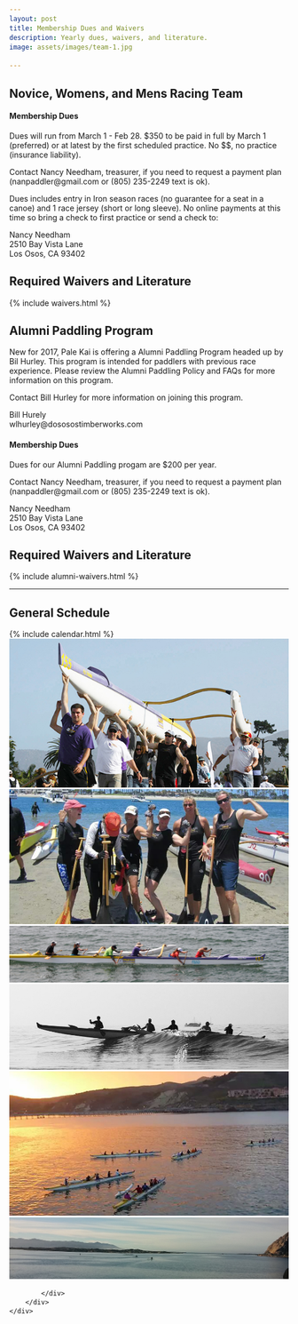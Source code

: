 ```yaml
---
layout: post
title: Membership Dues and Waivers
description: Yearly dues, waivers, and literature.
image: assets/images/team-1.jpg

---
```



<div class="row">
	<div class="6u 12u$(small)">
		<h2>Novice, Womens, and Mens Racing Team</h2>
		<h4>Membership Dues</h4>
		<p>Dues will run from March 1 - Feb 28. $350 to be paid in full by March 1 (preferred) or at latest by the first scheduled practice. No $$, no practice (insurance liability).</p>
		<p>Contact Nancy Needham, treasurer, if you need to request a payment plan (nanpaddler@gmail.com or (805) 235-2249 text is ok).</p>
		<p>Dues includes entry in Iron season races (no guarantee for a seat in a canoe) and 1 race jersey (short or long sleeve).  No online payments at this time so bring a check to first practice or send a check to:</p>
		<p>
		Nancy Needham<br/>
		2510 Bay Vista Lane<br/>
		Los Osos, CA 93402</p>	
	</div>
	<div class="6u$ 12u$(small)">
		<h2>Required Waivers and Literature</h2>
    	{% include waivers.html %}
	</div>
	<div>
		<h2>Alumni Paddling Program</h2>
		<p> New for 2017, Pale Kai is offering a Alumni Paddling Program headed up by Bil Hurley. This program is intended for paddlers with previous race experience. Please review the Alumni Paddling Policy and FAQs for more information on this program.</p>
		<p>Contact Bill Hurley for more information on joining this program.</p>
		<p>
		Bill Hurely<br/>
		wlhurley@dososostimberworks.com</p>
		<h4>Membership Dues</h4>
		<p>Dues for our Alumni Paddling progam are $200 per year.</p>
		<p>Contact Nancy Needham, treasurer, if you need to request a payment plan (nanpaddler@gmail.com or (805) 235-2249 text is ok).</p>
		<p>
		Nancy Needham<br/>
		2510 Bay Vista Lane<br/>
		Los Osos, CA 93402</p>
	</div>
	<div class="6u$ 12u$(small)">
		<h2>Required Waivers and Literature</h2>
    	{% include alumni-waivers.html %}
	</div>
</div>
<hr/>

<h2>General Schedule</h2>

<div class="row">
	<div class="8u 12u$(small)">
		{% include calendar.html %}
	</div>
	<div class="4u$ 12u$(small)">
		<div class="box alt">
			<div class="row 50% uniform">
				<div class="12u"><span class="image fit"><img src="/assets/images/mens-team-carry.jpg" alt="" /></span></div>
				<div class="12u"><span class="image fit"><img src="/assets/images/womens-team-afterrace-1.jpg" alt="" /></span></div>
				<div class="12u$"><span class="image fit"><img src="/assets/images/outriggers-onwater-1.jpg" alt="" /></span></div>
				<!-- Break -->
				<div class="12u"><span class="image fit"><img src="/assets/images/outriggers-onwater-2.jpg" alt="" /></span></div>
				<div class="12u"><span class="image fit"><img src="/assets/images/outriggers-onwater-avila.jpg" alt="" /></span></div>
				<div class="12u$"><span class="image fit"><img src="/assets/images/outriggers-onwater-mb.jpg" alt="" /></span></div>
				
			</div>
		</div>
	</div>
</div>